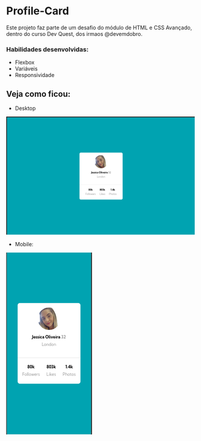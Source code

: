 # Profile-Card

Este projeto faz parte de um desafio do módulo de HTML e CSS Avançado, dentro do curso Dev Quest, dos irmaos @devemdobro.

### Habilidades desenvolvidas:
- Flexbox
- Variáveis
- Responsividade

## Veja como ficou:
- Desktop
<img src="./src/Readme-images/Captura de tela de 2023-05-07 14-59-46.png" alt="Imagem do projeto em Desktop">

- Mobile:
<img src="./src/Readme-images/Captura de tela de 2023-05-07 15-01-17.png" alt="">

